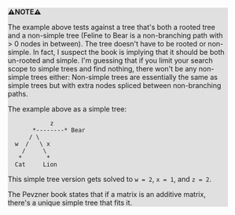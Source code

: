 <div style="margin:2em; background-color: #e0e0e0;">

<strong>⚠️NOTE️️️⚠️</strong>

The example above tests against a tree that's both a rooted tree and a non-simple tree (Feline to Bear is a non-branching path with > 0 nodes in between). The tree doesn't have to be rooted or non-simple. In fact, I suspect the book is implying that it should be both un-rooted and simple. I'm guessing that if you limit your search scope to simple trees and find nothing, there won't be any non-simple trees either: Non-simple trees are essentially the same as simple trees but with extra nodes spliced between non-branching paths.

The example above as a simple tree:


```{svgbob}
            z
       *--------* Bear 
      / \
  w  /   \ x
    /     \
   *       *
  Cat     Lion
```

This simple tree version gets solved to `w = 2`, `x = 1`, and `z = 2`.  

The Pevzner book states that if a matrix is an additive matrix, there's a unique simple tree that fits it.
</div>

